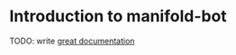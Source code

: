 # Introduction to manifold-bot

TODO: write [great documentation](http://jacobian.org/writing/what-to-write/)
